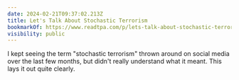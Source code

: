 ```yaml
---
date: 2024-02-21T09:37:02.213Z
title: Let's Talk About Stochastic Terrorism
bookmarkOf: https://www.readtpa.com/p/lets-talk-about-stochastic-terrorism
visibility: public
---
```


I kept seeing the term "stochastic terrorism" thrown around on social media over the last few months, but didn't really understand what it meant. This lays it out quite clearly.
